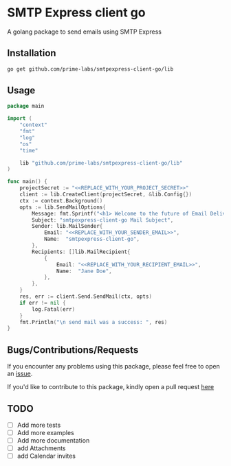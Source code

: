 # SMTP Express client go
A golang package to send emails using SMTP Express


## Installation

```bash
go get github.com/prime-labs/smtpexpress-client-go/lib
```

## Usage

```go
package main

import (
	"context"
	"fmt"
	"log"
	"os"
	"time"

	lib "github.com/prime-labs/smtpexpress-client-go/lib"
)

func main() {
	projectSecret := "<<REPLACE_WITH_YOUR_PROJECT_SECRET>>"
	client := lib.CreateClient(projectSecret, &lib.Config{})
	ctx := context.Background()
	opts := lib.SendMailOptions{
		Message: fmt.Sprintf("<h1> Welcome to the future of Email Delivery - message sent at %s </h1>", time.Now().String()),
		Subject: "smtpexpress-client-go Mail Subject",
		Sender: lib.MailSender{
			Email: "<<REPLACE_WITH_YOUR_SENDER_EMAIL>>",
			Name:  "smtpexpress-client-go",
		},
		Recipients: []lib.MailRecipient{
			{
				Email: "<<REPLACE_WITH_YOUR_RECIPIENT_EMAIL>>",
				Name:  "Jane Doe",
			},
		},
	}
	res, err := client.Send.SendMail(ctx, opts)
	if err != nil {
		log.Fatal(err)
	}
	fmt.Println("\n send mail was a success: ", res)
}
```


## Bugs/Contributions/Requests
If you encounter any problems using this package, please feel free to open an [issue](https://github.com/prime-labs/smtpexpress-client-go/issues).

If you'd like to contribute to this package, kindly open a pull request [here](https://github.com/prime-labs/smtpexpress-client-go)


## TODO

- [ ] Add more tests
- [ ] Add more examples
- [ ] Add more documentation
- [ ] add Attachments
- [ ] add Calendar invites
